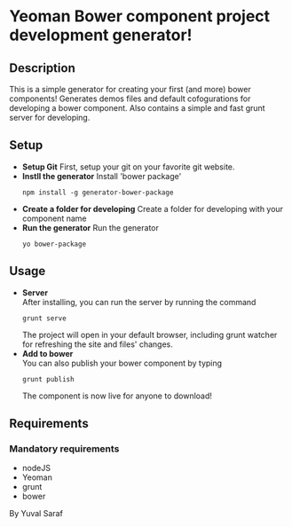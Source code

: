 # Yeoman Bower component project development generator!

## Description
This is a simple generator for creating your first (and more) bower components!
Generates demos files and default cofogurations for developing a bower component.
Also contains a simple and fast grunt server for developing.

## Setup
* **Setup Git**
  First, setup your git on your favorite git website.
* **Instll the generator**
  Install 'bower package'
  ```shell
  npm install -g generator-bower-package
  ```
* **Create a folder for developing**
  Create a folder for developing with your component name
* **Run the generator**
  Run the generator
  ```shell
  yo bower-package
  ```

## Usage

* **Server**  
  After installing, you can run the server by running the command
  ```shell
  grunt serve
  ```
  The project will open in your default browser, including grunt watcher for refreshing the site and files' changes.
* **Add to bower**  
  You can also publish your bower component by typing
  ```shell
  grunt publish
  ```
  The component is now live for anyone to download!

## Requirements

### Mandatory requirements
* nodeJS
* Yeoman
* grunt
* bower

By Yuval Saraf
